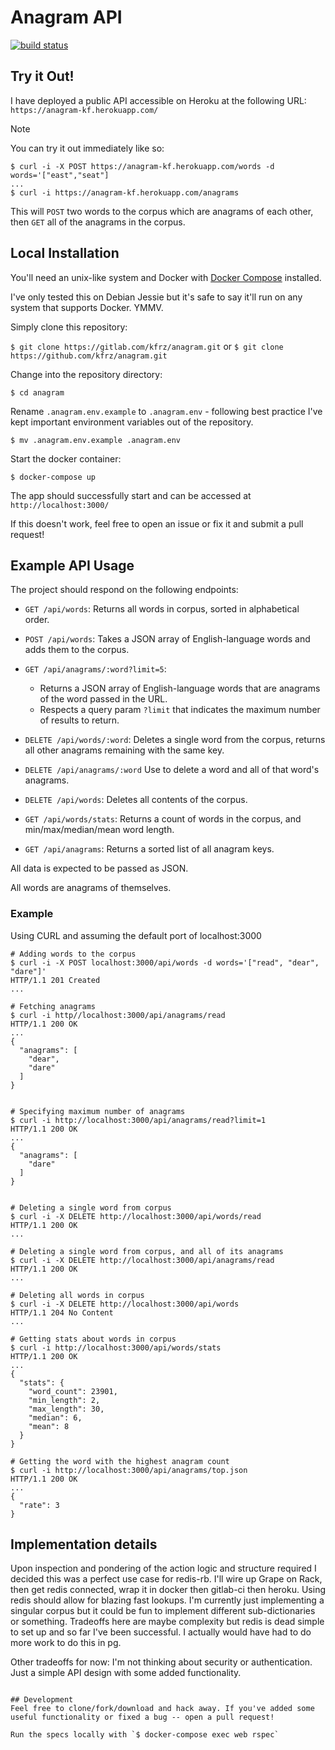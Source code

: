 # Anagram API
[![build status](https://gitlab.com/kfrz/anagram/badges/master/build.svg)](https://gitlab.com/kfrz/anagram/commits/master)


## Try it Out! 
I have deployed a public API accessible on Heroku at the following URL: `https://anagram-kf.herokuapp.com/`

Note

You can try it out immediately like so:

```{bash}
$ curl -i -X POST https://anagram-kf.herokuapp.com/words -d words='["east","seat"]
...
$ curl -i https://anagram-kf.herokuapp.com/anagrams
```

This will `POST` two words to the corpus which are anagrams of each other, then `GET` all of the anagrams in the corpus. 

## Local Installation 

You'll need an unix-like system and Docker with [Docker Compose](https://docs.docker.com/compose/) installed. 

I've only tested this on Debian Jessie but it's safe to say it'll run on any system that supports Docker. YMMV.

Simply clone this repository:

`$ git clone https://gitlab.com/kfrz/anagram.git` or `$ git clone https://github.com/kfrz/anagram.git`

Change into the repository directory:

`$ cd anagram`

Rename `.anagram.env.example` to `.anagram.env` - following best practice I've kept important environment variables out of the repository.

`$ mv .anagram.env.example .anagram.env`

Start the docker container:

`$ docker-compose up`

The app should successfully start and can be accessed at `http://localhost:3000/`

If this doesn't work, feel free to open an issue or fix it and submit a pull request! 

## Example API Usage 
The project should respond on the following endpoints:
- `GET /api/words`: Returns all words in corpus, sorted in alphabetical order.
- `POST /api/words`: Takes a JSON array of English-language words and adds them to the corpus.
- `GET /api/anagrams/:word?limit=5`:
  - Returns a JSON array of English-language words that are anagrams of the word passed in the URL.
  - Respects a query param `?limit` that indicates the maximum number of results to return. 

- `DELETE /api/words/:word`: Deletes a single word from the corpus, returns all other anagrams remaining with the same key.
- `DELETE /api/anagrams/:word` Use to delete a word and all of that word's anagrams.
- `DELETE /api/words`: Deletes all contents of the corpus.
- `GET /api/words/stats`: Returns a count of words in the corpus, and min/max/median/mean word length.
- `GET /api/anagrams`: Returns a sorted list of all anagram keys.

All data is expected to be passed as JSON. 

All words are anagrams of themselves. 

### Example

Using CURL and assuming the default port of localhost:3000

```{bash}
# Adding words to the corpus
$ curl -i -X POST localhost:3000/api/words -d words='["read", "dear", "dare"]'
HTTP/1.1 201 Created
...

# Fetching anagrams
$ curl -i http//localhost:3000/api/anagrams/read
HTTP/1.1 200 OK
...
{
  "anagrams": [
    "dear",
    "dare"
  ]
}


# Specifying maximum number of anagrams
$ curl -i http://localhost:3000/api/anagrams/read?limit=1
HTTP/1.1 200 OK
...
{
  "anagrams": [
    "dare"
  ]
}


# Deleting a single word from corpus
$ curl -i -X DELETE http://localhost:3000/api/words/read
HTTP/1.1 200 OK
...

# Deleting a single word from corpus, and all of its anagrams
$ curl -i -X DELETE http://localhost:3000/api/anagrams/read
HTTP/1.1 200 OK
...

# Deleting all words in corpus
$ curl -i -X DELETE http://localhost:3000/api/words
HTTP/1.1 204 No Content
...

# Getting stats about words in corpus
$ curl -i http://localhost:3000/api/words/stats
HTTP/1.1 200 OK
...
{
  "stats": {
    "word_count": 23901,
    "min_length": 2,
    "max_length": 30,
    "median": 6,
    "mean": 8 
  }
}

# Getting the word with the highest anagram count
$ curl -i http://localhost:3000/api/anagrams/top.json
HTTP/1.1 200 OK
...
{
  "rate": 3
}
```

## Implementation details

Upon inspection and pondering of the action logic and structure required I decided this was a perfect use case for redis-rb. I'll wire up Grape on Rack, then get redis connected, wrap it in docker then gitlab-ci then heroku. Using redis should allow for blazing fast lookups. I'm currently just implementing a singular corpus but it could be fun to implement different sub-dictionaries or something. Tradeoffs here are maybe complexity but redis is dead simple to set up and so far I've been successful. I actually would have had to do more work to do this in pg.

Other tradeoffs for now: I'm not thinking about security or authentication. Just a simple API design with some added functionality. 
```

## Development
Feel free to clone/fork/download and hack away. If you've added some useful functionality or fixed a bug -- open a pull request!

Run the specs locally with `$ docker-compose exec web rspec`



